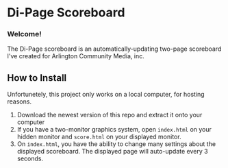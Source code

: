 # Di-Page Scoreboard


### Welcome!
The Di-Page scoreboard is an automatically-updating two-page scoreboard I've created for Arlington Community Media, inc.

## How to Install
Unfortunetely, this project only works on a local computer, for hosting reasons.

1. Download the newest version of this repo and extract it onto your computer
2. If you have a two-monitor graphics system, open `index.html` on your hidden monitor and `score.html` on your displayed monitor.
3. On `index.html`, you have the ability to change many settings about the displayed scoreboard. The displayed page will auto-update every 3 seconds.
